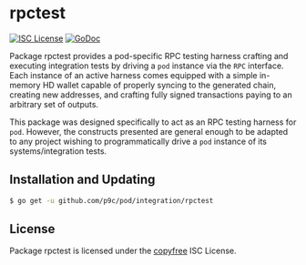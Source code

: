 # rpctest

[![ISC License](http://img.shields.io/badge/license-ISC-blue.svg)](http://copyfree.org)
[![GoDoc](https://img.shields.io/badge/godoc-reference-blue.svg)](http://godoc.org/github.com/p9c/pod/integration/rpctest)

Package rpctest provides a pod-specific RPC testing harness crafting and executing integration tests by driving a `pod` instance via the `RPC` interface. Each instance of an active harness comes equipped with a simple in-memory HD wallet capable of properly syncing to the generated chain, creating new addresses, and crafting fully signed transactions paying to an arbitrary set of outputs.

This package was designed specifically to act as an RPC testing harness for `pod`. However, the constructs presented are general enough to be adapted to any project wishing to programmatically drive a `pod` instance of its systems/integration tests.

## Installation and Updating

```bash
$ go get -u github.com/p9c/pod/integration/rpctest
```

## License

Package rpctest is licensed under the [copyfree](http://copyfree.org) ISC License.
